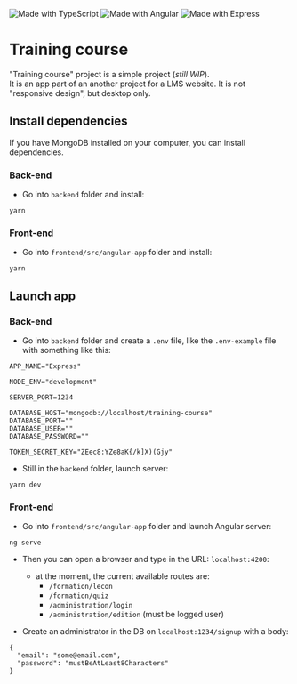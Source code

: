 ![Made with TypeScript](https://img.shields.io/badge/Made%20with-TypeScript-blue)
![Made with Angular](https://img.shields.io/badge/Made%20with-Angular-red)
![Made with Express](https://img.shields.io/badge/Made%20with-Express-whitesmoke)

# Training course
"Training course" project is a simple project (_still WIP_).<br/>
It is an app part of an another project for a LMS website.
It is not "responsive design", but desktop only.

## Install dependencies
If you have MongoDB installed on your computer, you can install dependencies.

### Back-end
- Go into `backend` folder and install:
```
yarn
```

### Front-end
- Go into `frontend/src/angular-app` folder and install:
```
yarn
```

## Launch app
### Back-end
- Go into `backend` folder and create a `.env` file, like the `.env-example` file with something like this:
```
APP_NAME="Express"

NODE_ENV="development"

SERVER_PORT=1234

DATABASE_HOST="mongodb://localhost/training-course"
DATABASE_PORT=""
DATABASE_USER=""
DATABASE_PASSWORD=""

TOKEN_SECRET_KEY="ZEec8:YZe8aK{/k]X)(Gjy"
```

- Still in the `backend` folder, launch server:
```
yarn dev
```

### Front-end
- Go into `frontend/src/angular-app` folder and launch Angular server:
```
ng serve
```

- Then you can open a browser and type in the URL: `localhost:4200`:
  - at the moment, the current available routes are:
    - `/formation/lecon`
    - `/formation/quiz`
    - `/administration/login`
    - `/administration/edition` (must be logged user)
  
- Create an administrator in the DB on `localhost:1234/signup` with a body:
```json5
{
  "email": "some@email.com",
  "password": "mustBeAtLeast8Characters"
}
```
  